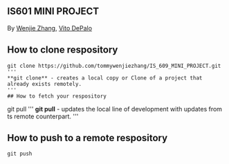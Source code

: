 ## IS601 MINI PROJECT
By [Wenjie Zhang](), [Vito DePalo]()

## How to clone respository
```
git clone https://github.com/tommywenjiezhang/IS_609_MINI_PROJECT.git
'''
**git clone** - creates a local copy or Clone of a project that already exists remotely.
'''
## How to fetch your respository
```
git pull
'''
**git pull** - updates the local line of development with updates from ts remote counterpart.
'''
## How to push to a remote respository
```
git push
```
